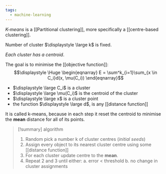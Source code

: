 ```yaml
---
tags:
  - machine-learning
---
```

*K-means* is a [[Partitional clustering]], more specifically a [[centre-based clustering]].

Number of cluster $\displaystyle \large k$ is fixed.

*Each cluster has a centroid*.

The goal is to minimise the [[objective function]]:
$$\displaystyle \Huge \begin{eqnarray} 
E = \sum^k_{i=1}\sum_{x \in C_i}d(x, \mu(C_i))
\end{eqnarray}$$

- $\displaystyle \large C_i$ is a cluster
- $\displaystyle \large \mu(C_i)$ is the centroid of the cluster
- $\displaystyle \large x$ is a cluster point 
- the function $\displaystyle \large d$, is any [[distance function]]

It is called k-means, because in each step it reset the centroid to minimise the **mean** distance for all of its points.

>[!summary] algorithm
>1. Random pick a number k of cluster centres (*initial seeds*)
>2. Assign every object to its nearest cluster centre using some [[distance function]]
>3. For each cluster update centre to the **mean**.
>4. Repeat 2 and 3 until either:
>	a. error < threshold
>	b. no change in cluster assignments




